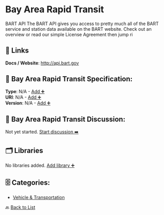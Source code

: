 # Bay Area Rapid Transit

BART API The BART API gives you access to pretty much all of the BART service and station data available on the BART website. Check out an overview or read our simple License Agreement then jump ri

##  🔗 Links
**Docs / Website**: http://api.bart.gov

## 🧬 Bay Area Rapid Transit Specification:
**Type**: N/A - [Add ➕](https://github.com/apis-list/apis-list/edit/main/apis.yaml#L1288)  
**URI**: N/A - [Add ➕](https://github.com/apis-list/apis-list/edit/main/apis.yaml#L1288)  
**Version**: N/A - [Add ➕](https://github.com/apis-list/apis-list/edit/main/apis.yaml#L1288)

## 💬 Bay Area Rapid Transit Discussion:
Not yet started. [Start discussion ➡️](https://github.com/apis-list/apis-list/discussions/new)

## 🗂️ Libraries

No libraries added. [Add library ➕](https://github.com/apis-list/apis-list/edit/main/apis.yaml#L1288)    


## 🗄️ Categories:
- [Vehicle & Transportation](https://github.com/apis-list/apis-list#vehicle--transportation-)

🔙  [Back to List](https://github.com/apis-list/apis-list)
